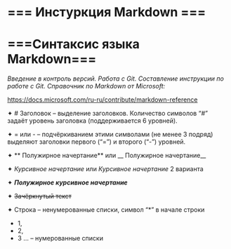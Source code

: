 # === Инстуркция Markdown ===

# ===Синтаксис языка Markdown===
*Введение в контроль версий. Работа с Git. Составление инструкции по работе с Git.
Справочник по Markdown от Microsoft:*

https://docs.microsoft.com/ru-ru/contribute/markdown-reference

✦ # Заголовок – выделение заголовков. Количество символов “#” задаёт уровень заголовка (поддерживается 6 уровней).

✦ = или - – подчёркиванием этими символами (не менее 3 подряд) выделяют заголовки первого
(“=”) и второго (“-”) уровней.

✦ ** Полужирное начертание** или __ Полужирное начертание__

✦ *Курсивное начертание* или _Курсивное начертание_ 2 варианта 

✦ ***Полужирное курсивное начертание***

✦ ~~Зачёркнутый текст~~ 

✦  Строка – ненумерованные списки, символ “*” в начале строки

* 1, 
* 2, 
* 3 … – нумерованные списки